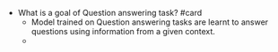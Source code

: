 - What is a goal of Question answering task? #card
	- Model trained on Question answering tasks are learnt to answer questions using information from a given context.
	-